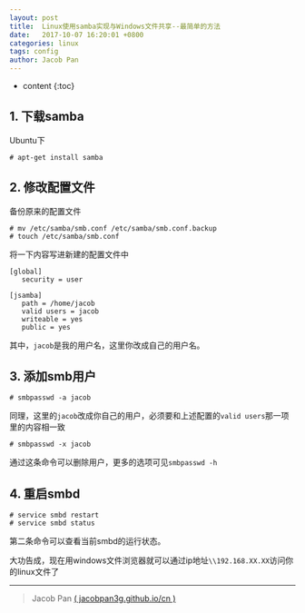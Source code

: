 ```yaml
---
layout: post
title:  Linux使用samba实现与Windows文件共享--最简单的方法
date:   2017-10-07 16:20:01 +0800
categories: linux
tags: config
author: Jacob Pan
---
```


* content
{:toc}


## 1. 下载samba

Ubuntu下

```
# apt-get install samba
```

## 2. 修改配置文件

备份原来的配置文件

```
# mv /etc/samba/smb.conf /etc/samba/smb.conf.backup
# touch /etc/samba/smb.conf
```

将一下内容写进新建的配置文件中

```
[global]
   security = user

[jsamba]
   path = /home/jacob
   valid users = jacob
   writeable = yes
   public = yes
```

其中，`jacob`是我的用户名，这里你改成自己的用户名。


## 3. 添加smb用户

```
# smbpasswd -a jacob
```
同理，这里的`jacob`改成你自己的用户，必须要和上述配置的`valid users`那一项里的内容相一致

```
# smbpasswd -x jacob
```
通过这条命令可以删除用户，更多的选项可见`smbpasswd -h`


## 4. 重启smbd

```
# service smbd restart
# service smbd status
```
第二条命令可以查看当前smbd的运行状态。

大功告成，现在用windows文件浏览器就可以通过ip地址`\\192.168.XX.XX`访问你的linux文件了


---
> Jacob Pan [( jacobpan3g.github.io/cn )](http://jacobpan3g.github.io/cn)
